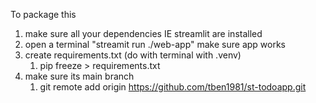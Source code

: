 To package this 
1. make sure all your dependencies IE streamlit are installed
2. open a terminal "streamit run ./web-app" make sure app works 
3. create requirements.txt  (do with terminal with .venv)
   1. pip freeze > requirements.txt
4. make sure its main branch 
   1. git remote add origin https://github.com/tben1981/st-todoapp.git